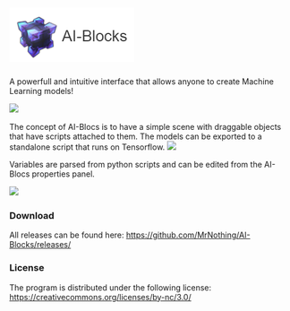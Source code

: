 # ![AI-Blocks](logo.png)
A powerfull and intuitive interface that allows anyone to create Machine Learning models!

<img src="https://raw.githubusercontent.com/MrNothing/AI-Blocks/master/sc1.png" width="500">

The concept of AI-Blocs is to have a simple scene with draggable objects that have scripts attached to them. The models can be exported to a standalone script that runs on Tensorflow. 
<img src="https://raw.githubusercontent.com/MrNothing/AI-Blocks/master/sc2.png" width="500">

Variables are parsed from python scripts and can be edited from the AI-Blocs properties panel.

<img src="https://raw.githubusercontent.com/MrNothing/AI-Blocks/master/sc3.png" width="500">

### Download

All releases can be found here: https://github.com/MrNothing/AI-Blocks/releases/

### License

The program is distributed under the following license: https://creativecommons.org/licenses/by-nc/3.0/
